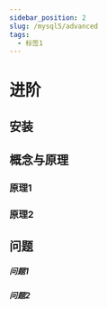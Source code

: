 ```yaml
---
sidebar_position: 2
slug: /mysql5/advanced
tags:
  - 标签1
---
```


# 进阶

## 安装

## 概念与原理

### 原理1
### 原理2

## 问题

##### 问题1
##### 问题2